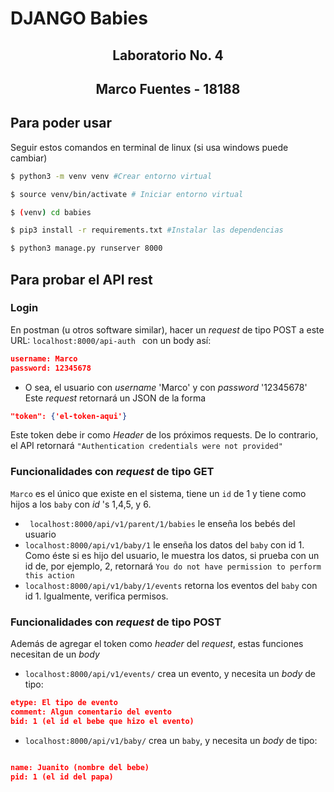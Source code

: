 # DJANGO Babies


<h2 align = "center"> Laboratorio No. 4 </h2>
<h2 align = "center"> Marco Fuentes - 18188 </h2>

## Para poder usar

Seguir estos comandos en terminal de linux (si usa windows puede cambiar)
```bash
$ python3 -m venv venv #Crear entorno virtual

$ source venv/bin/activate # Iniciar entorno virtual

$ (venv) cd babies

$ pip3 install -r requirements.txt #Instalar las dependencias

$ python3 manage.py runserver 8000
```

## Para probar el API rest

### Login

En postman (u otros software similar), hacer un _request_ de tipo POST a este URL: 
```localhost:8000/api-auth ```
con un body así: 
```JSON
username: Marco
password: 12345678
```
- O sea, el usuario con _username_ 'Marco' y con _password_ '12345678'
Este _request_ retornará un JSON de la forma 
```JSON
"token": {'el-token-aqui'}
```

Este token debe ir como _Header_ de los próximos requests. De lo contrario, el API retornará ```"Authentication credentials were not provided"```


### Funcionalidades con _request_ de tipo GET

```Marco``` es el único que existe en el sistema, tiene un ```id``` de 1  y tiene como hijos a los ```baby``` con _id_ 's 1,4,5, y 6.

- ``` localhost:8000/api/v1/parent/1/babies``` le enseña los bebés del usuario
- ``` localhost:8000/api/v1/baby/1 ``` le enseña los datos del ```baby``` con id 1. Como éste si es hijo del usuario, le muestra los datos, si prueba con un id de, por ejemplo, 2, retornará ```You do not have permission to perform this action```
- ``` localhost:8000/api/v1/baby/1/events ``` retorna los eventos del ```baby``` con id 1. Igualmente, verifica permisos.

### Funcionalidades con _request_ de tipo POST

Además de agregar el token como _header_ del _request_, estas funciones necesitan de un _body_
- ```localhost:8000/api/v1/events/``` crea un evento, y necesita un _body_ de tipo:
```JSON
etype: El tipo de evento
comment: Algun comentario del evento
bid: 1 (el id el bebe que hizo el evento)
```


- ``` localhost:8000/api/v1/baby/ ``` crea un ```baby```, y necesita un _body_ de tipo: 
```JSON

name: Juanito (nombre del bebe) 
pid: 1 (el id del papa)

 ```